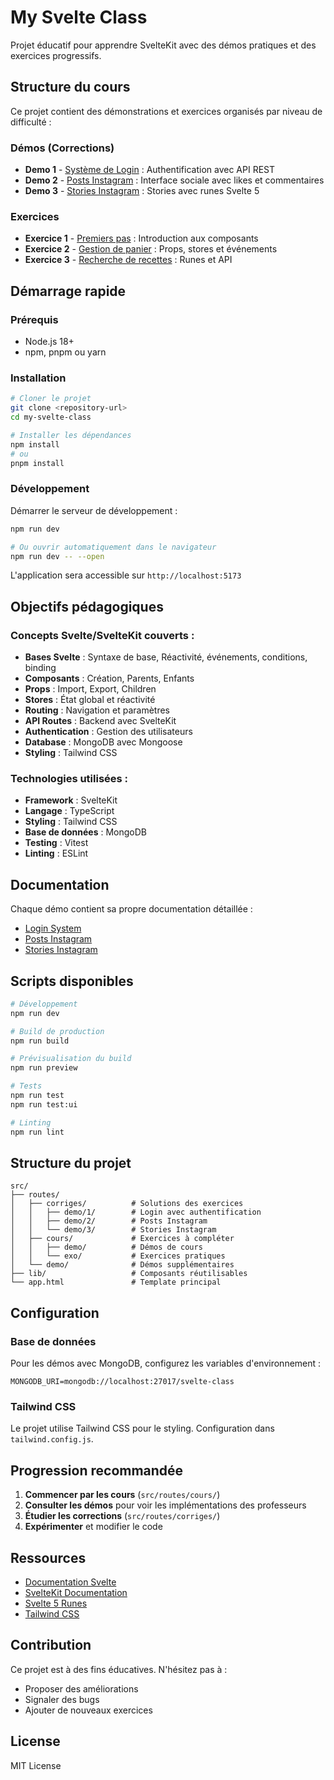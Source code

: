 # My Svelte Class

Projet éducatif pour apprendre SvelteKit avec des démos pratiques et des exercices progressifs.

## Structure du cours

Ce projet contient des démonstrations et exercices organisés par niveau de difficulté :

### Démos (Corrections)
- **Demo 1** - [Système de Login](src/routes/corriges/demo/1/) : Authentification avec API REST
- **Demo 2** - [Posts Instagram](src/routes/corriges/demo/2/) : Interface sociale avec likes et commentaires
- **Demo 3** - [Stories Instagram](src/routes/corriges/demo/3/) : Stories avec runes Svelte 5

### Exercices
- **Exercice 1** - [Premiers pas](src/routes/cours/exo/1/) : Introduction aux composants
- **Exercice 2** - [Gestion de panier](src/routes/cours/exo/2/) : Props, stores et événements
- **Exercice 3** - [Recherche de recettes](src/routes/cours/exo/3/) : Runes et API

## Démarrage rapide

### Prérequis
- Node.js 18+ 
- npm, pnpm ou yarn

### Installation

```sh
# Cloner le projet
git clone <repository-url>
cd my-svelte-class

# Installer les dépendances
npm install
# ou
pnpm install
```

### Développement

Démarrer le serveur de développement :

```sh
npm run dev

# Ou ouvrir automatiquement dans le navigateur
npm run dev -- --open
```

L'application sera accessible sur `http://localhost:5173`

## Objectifs pédagogiques

### Concepts Svelte/SvelteKit couverts :
- **Bases Svelte** : Syntaxe de base, Réactivité, événements, conditions, binding
- **Composants** : Création, Parents, Enfants
- **Props** : Import, Export, Children
- **Stores** : État global et réactivité
- **Routing** : Navigation et paramètres
- **API Routes** : Backend avec SvelteKit
- **Authentication** : Gestion des utilisateurs
- **Database** : MongoDB avec Mongoose
- **Styling** : Tailwind CSS

### Technologies utilisées :
- **Framework** : SvelteKit
- **Langage** : TypeScript
- **Styling** : Tailwind CSS
- **Base de données** : MongoDB
- **Testing** : Vitest
- **Linting** : ESLint

## Documentation

Chaque démo contient sa propre documentation détaillée :

- [Login System](src/routes/corriges/demo/1/login.md)
- [Posts Instagram](src/routes/corriges/demo/2/postsInsta.md)
- [Stories Instagram](src/routes/corriges/demo/3/storiesInsta.md)

## Scripts disponibles

```sh
# Développement
npm run dev

# Build de production
npm run build

# Prévisualisation du build
npm run preview

# Tests
npm run test
npm run test:ui

# Linting
npm run lint
```

## Structure du projet

```
src/
├── routes/
│   ├── corriges/          # Solutions des exercices
│   │   ├── demo/1/        # Login avec authentification
│   │   ├── demo/2/        # Posts Instagram
│   │   └── demo/3/        # Stories Instagram
│   ├── cours/             # Exercices à compléter
│   │   ├── demo/          # Démos de cours
│   │   └── exo/           # Exercices pratiques
│   └── demo/              # Démos supplémentaires
├── lib/                   # Composants réutilisables
└── app.html               # Template principal
```

## Configuration

### Base de données
Pour les démos avec MongoDB, configurez les variables d'environnement :

```env
MONGODB_URI=mongodb://localhost:27017/svelte-class
```

### Tailwind CSS
Le projet utilise Tailwind CSS pour le styling. Configuration dans `tailwind.config.js`.

## Progression recommandée

1. **Commencer par les cours** (`src/routes/cours/`)
2. **Consulter les démos** pour voir les implémentations des professeurs
3. **Étudier les corrections** (`src/routes/corriges/`)
4. **Expérimenter** et modifier le code

## Ressources

- [Documentation Svelte](https://svelte.dev/docs)
- [SvelteKit Documentation](https://kit.svelte.dev/docs)
- [Svelte 5 Runes](https://svelte.dev/docs/svelte/what-are-runes)
- [Tailwind CSS](https://tailwindcss.com/docs)

## Contribution

Ce projet est à des fins éducatives. N'hésitez pas à :
- Proposer des améliorations
- Signaler des bugs
- Ajouter de nouveaux exercices

## License

MIT License